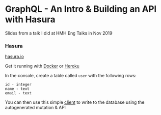# GraphQL - An Intro & Building an API with Hasura

Slides from a talk I did at HMH Eng Talks in Nov 2019

### Hasura

[hasura.io](https://hasura.io/)

Get it running with [Docker](https://docs.hasura.io/1.0/graphql/manual/getting-started/docker-simple.html) or [Heroku](https://docs.hasura.io/1.0/graphql/manual/getting-started/heroku-simple.html)

In the console, create a table called `user` with the following rows:
```
id - integer
name - text
email - text
```

You can then use this simple [client](https://gist.github.com/dan-mckay/9a0bbe93986626fd746ec05cba51ec42) to write to the database using the autogenerated mutation & API
